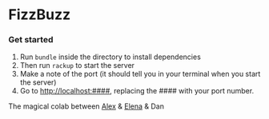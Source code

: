 # FizzBuzz

### Get started
1. Run `bundle` inside the directory to install dependencies
2. Then run `rackup` to start the server
3. Make a note of the port (it should tell you in your terminal when you start the server)
4. Go to [http://localhost:####](http://localhost:####), replacing the #### with your port number.

The magical colab between [Alex](https://github.com/Alex-Swann) & [Elena](https://github.com/Elena-vi) & Dan

